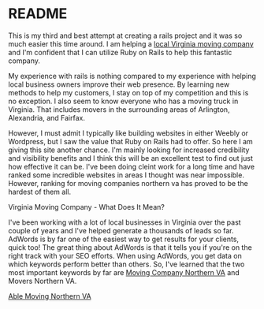 # README

This is my third and best attempt at creating a rails project and it was so much easier this time around. I am helping a [local Virginia moving company](https://www.ablemoving.com) and I'm confident that I can utilize Ruby on Rails to help this fantastic company.

My experience with rails is nothing compared to my experience with helping local business owners improve their web presence. By learning new methods to help my customers, I stay on top of my competition and this is no exception. I also seem to know everyone who has a moving truck in Virginia. That includes movers in the surrounding areas of Arlington, Alexandria, and Fairfax.

However, I must admit I typically like building websites in either Weebly or Wordpress, but I saw the value that Ruby on Rails had to offer. So here I am giving this site another chance. I'm mainly looking for increased credibility and visibility benefits and I think this will be an excellent test to find out just how effective it can be. I've been doing cleint work for a long time and have ranked some incredible websites in areas I thought was near impossible. However, ranking for moving companies northern va has proved to be the hardest of them all.

Virginia Moving Company - What Does It Mean?

I've been working with a lot of local businesses in Virginia over the past couple of years and I've helped generate a thousands of leads so far. AdWords is by far one of the easiest way to get results for your clients, quick too! The great thing about AdWords is that it tells you if you're on the right track with your SEO efforts. When using AdWords, you get data on which keywords perform better than others. So, I've learned that the two most important keywords by far are [Moving Company Northern VA](https://www.ablemoving.com) and Movers Northern VA.

[Able Moving Northern VA](https://www.ablemoving.com/wp-content/uploads/ABLE-MOVING-STORAGE-INC-THUMBNAIL.png)